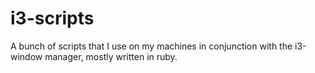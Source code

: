 # i3-scripts
A bunch of scripts that I use on my machines in conjunction with the i3-window manager, mostly written in ruby.

